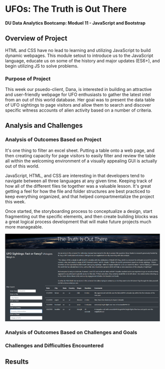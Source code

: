 <div class="jumbotron">
  <h1 class="display-4">UFOs: The Truth is Out There</h1>
  <h4>DU Data Analytics Bootcamp: Moduel 11 - JavaScript and Bootstrap</h4>
</div>

## Overview of Project
HTML and CSS have no lead to learning and utilizing JavaScript to build dynamic webpages. This module setout to introduce us to the JavaScript language, educate us on some of the history and major updates (ES6+), and begin utilizing JS to solve problems.

### Purpose of Project
This week our psuedo-client, Dana, is interested in building an attractive and user-friendly webpage for UFO enthusiasts to gather the latest intel from an out of this world database. Her goal was to present the data table of UFO sightings to page visitors and allow them to search and discover specific witness accounts of alien activity based on a number of criteria.

## Analysis and Challenges

### Analysis of Outcomes Based on Project
It's one thing to filter an excel sheet. Putting a table onto a web page, and then creating capacity for page visitors to easily filter and review the table all within the welcoming environment of a visually appealing GUI is actually out of this world. 

JavaScript, HTML, and CSS are interesting in that developers tend to navigate between all three languages at any given time. Keeping track of how all of the different files tie together was a valuable lesson. It's great getting a feel for how the file and folder structures are best practiced to keep everything organized, and that helped compartmentalize the project this week.

Once started, the storyboarding process to conceptualize a design, start fragmenting out the specific elements, and then create building blocks was a great logical process development that will make future projects much more manageable.

<div class="container-fluid">
    <div class="row">
        <div class="col-md-4">
            <p>        
        </div>
        <div class="col-md-8">
            <img src="https://github.com/cb19weber/UFOs/blob/main/static/images/page_example.png">
        </div>
    </div>
</div>

### Analysis of Outcomes Based on Challenges and Goals


### Challenges and Difficulties Encountered

## Results
